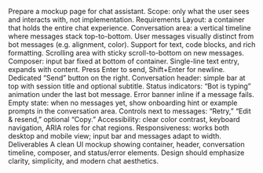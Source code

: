 Prepare a mockup page for chat assistant.
Scope: only what the user sees and interacts with, not implementation.
Requirements Layout: a container that holds the entire chat experience.
Conversation area: a vertical timeline where messages stack top-to-bottom.
User messages visually distinct from bot messages (e.g. alignment, color). Support for text, code blocks, and rich formatting. Scrolling area with sticky scroll-to-bottom on new messages.
Composer: input bar fixed at bottom of container. Single-line text entry, expands with content. Press Enter to send, Shift+Enter for newline. Dedicated “Send” button on the right. Conversation header: simple bar at top with session title and optional subtitle. Status indicators: “Bot is typing” animation under the last bot message. Error banner inline if a message fails. Empty state: when no messages yet, show onboarding hint or example prompts in the conversation area. Controls next to messages: “Retry,” “Edit & resend,” optional “Copy.” Accessibility: clear color contrast, keyboard navigation, ARIA roles for chat regions. Responsiveness: works both desktop and mobile view; input bar and messages adapt to width. Deliverables A clean UI mockup showing container, header, conversation timeline, composer, and status/error elements. Design should emphasize clarity, simplicity, and modern chat aesthetics.
